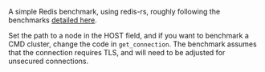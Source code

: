 A simple Redis benchmark, using redis-rs, roughly following the benchmarks [detailed here](https://aws.amazon.com/blogs/database/optimize-redis-client-performance-for-amazon-elasticache/).

Set the path to a node in the HOST field, and if you want to benchmark a CMD cluster, change the code in `get_connection`. The benchmark assumes that the connection requires TLS, and will need to be adjusted for unsecured connections.
